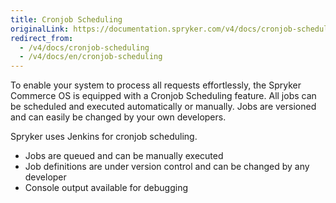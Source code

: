```yaml
---
title: Cronjob Scheduling
originalLink: https://documentation.spryker.com/v4/docs/cronjob-scheduling
redirect_from:
  - /v4/docs/cronjob-scheduling
  - /v4/docs/en/cronjob-scheduling
---
```


To enable your system to process all requests effortlessly, the Spryker Commerce OS is equipped with a Cronjob Scheduling feature. All jobs can be scheduled and executed automatically or manually. Jobs are versioned and can easily be changed by your own developers.

Spryker uses Jenkins for cronjob scheduling.

* Jobs are queued and can be manually executed
* Job definitions are under version control and can be changed by any developer
* Console output available for debugging
